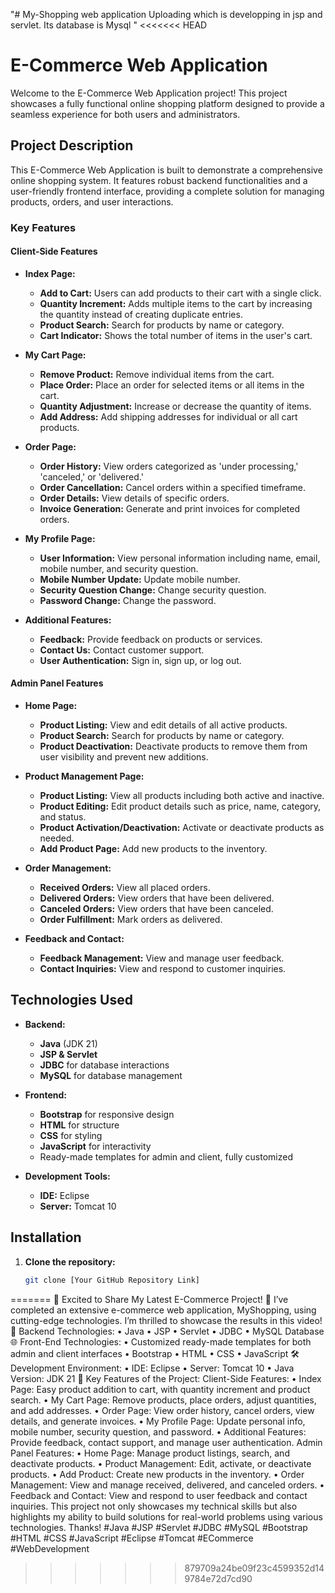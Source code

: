 "# My-Shopping web application Uploading which is developping in jsp and servlet. Its database is Mysql " 
<<<<<<< HEAD
# E-Commerce Web Application

Welcome to the E-Commerce Web Application project! This project showcases a fully functional online shopping platform designed to provide a seamless experience for both users and administrators.

## Project Description

This E-Commerce Web Application is built to demonstrate a comprehensive online shopping system. It features robust backend functionalities and a user-friendly frontend interface, providing a complete solution for managing products, orders, and user interactions.

### Key Features

#### Client-Side Features

- **Index Page:**
  - **Add to Cart:** Users can add products to their cart with a single click.
  - **Quantity Increment:** Adds multiple items to the cart by increasing the quantity instead of creating duplicate entries.
  - **Product Search:** Search for products by name or category.
  - **Cart Indicator:** Shows the total number of items in the user's cart.

- **My Cart Page:**
  - **Remove Product:** Remove individual items from the cart.
  - **Place Order:** Place an order for selected items or all items in the cart.
  - **Quantity Adjustment:** Increase or decrease the quantity of items.
  - **Add Address:** Add shipping addresses for individual or all cart products.

- **Order Page:**
  - **Order History:** View orders categorized as 'under processing,' 'canceled,' or 'delivered.'
  - **Order Cancellation:** Cancel orders within a specified timeframe.
  - **Order Details:** View details of specific orders.
  - **Invoice Generation:** Generate and print invoices for completed orders.

- **My Profile Page:**
  - **User Information:** View personal information including name, email, mobile number, and security question.
  - **Mobile Number Update:** Update mobile number.
  - **Security Question Change:** Change security question.
  - **Password Change:** Change the password.

- **Additional Features:**
  - **Feedback:** Provide feedback on products or services.
  - **Contact Us:** Contact customer support.
  - **User Authentication:** Sign in, sign up, or log out.

#### Admin Panel Features

- **Home Page:**
  - **Product Listing:** View and edit details of all active products.
  - **Product Search:** Search for products by name or category.
  - **Product Deactivation:** Deactivate products to remove them from user visibility and prevent new additions.

- **Product Management Page:**
  - **Product Listing:** View all products including both active and inactive.
  - **Product Editing:** Edit product details such as price, name, category, and status.
  - **Product Activation/Deactivation:** Activate or deactivate products as needed.
  - **Add Product Page:** Add new products to the inventory.

- **Order Management:**
  - **Received Orders:** View all placed orders.
  - **Delivered Orders:** View orders that have been delivered.
  - **Canceled Orders:** View orders that have been canceled.
  - **Order Fulfillment:** Mark orders as delivered.

- **Feedback and Contact:**
  - **Feedback Management:** View and manage user feedback.
  - **Contact Inquiries:** View and respond to customer inquiries.

## Technologies Used

- **Backend:**
  - **Java** (JDK 21)
  - **JSP & Servlet**
  - **JDBC** for database interactions
  - **MySQL** for database management

- **Frontend:**
  - **Bootstrap** for responsive design
  - **HTML** for structure
  - **CSS** for styling
  - **JavaScript** for interactivity
  - Ready-made templates for admin and client, fully customized

- **Development Tools:**
  - **IDE:** Eclipse
  - **Server:** Tomcat 10

## Installation

1. **Clone the repository:**
   ```bash
   git clone [Your GitHub Repository Link]
=======
🚀 Excited to Share My Latest E-Commerce Project! 🚀
I’ve completed an extensive e-commerce web application, MyShopping, using cutting-edge technologies. I’m thrilled to showcase the results in this video!
🔧 Backend Technologies:
•	Java
•	JSP
•	Servlet
•	JDBC
•	MySQL Database
🌐 Front-End Technologies:
•	Customized ready-made templates for both admin and client interfaces
•	Bootstrap
•	HTML
•	CSS
•	JavaScript
🛠️ Development Environment:
•	IDE: Eclipse
•	Server: Tomcat 10
•	Java Version: JDK 21
📂 Key Features of the Project:
Client-Side Features:
•	Index Page: Easy product addition to cart, with quantity increment and product search.
•	My Cart Page: Remove products, place orders, adjust quantities, and add addresses.
•	Order Page: View order history, cancel orders, view details, and generate invoices.
•	My Profile Page: Update personal info, mobile number, security question, and password.
•	Additional Features: Provide feedback, contact support, and manage user authentication.
Admin Panel Features:
•	Home Page: Manage product listings, search, and deactivate products.
•	Product Management: Edit, activate, or deactivate products.
•	Add Product: Create new products in the inventory.
•	Order Management: View and manage received, delivered, and canceled orders.
•	Feedback and Contact: View and respond to user feedback and contact inquiries.
This project not only showcases my technical skills but also highlights my ability to build solutions for real-world problems using various technologies. Thanks!
#Java #JSP #Servlet #JDBC #MySQL #Bootstrap #HTML #CSS #JavaScript #Eclipse #Tomcat #ECommerce #WebDevelopment
>>>>>>> 879709a24be09f23c4599352d149784e72d7cd90

